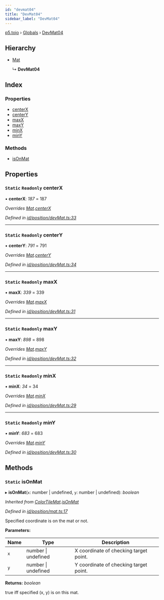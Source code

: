 ```yaml
---
id: "devmat04"
title: "DevMat04"
sidebar_label: "DevMat04"
---
```


[p5.toio](../index.md) › [Globals](../globals.md) › [DevMat04](devmat04.md)

## Hierarchy

* [Mat](mat.md)

  ↳ **DevMat04**

## Index

### Properties

* [centerX](devmat04.md#static-readonly-centerx)
* [centerY](devmat04.md#static-readonly-centery)
* [maxX](devmat04.md#static-readonly-maxx)
* [maxY](devmat04.md#static-readonly-maxy)
* [minX](devmat04.md#static-readonly-minx)
* [minY](devmat04.md#static-readonly-miny)

### Methods

* [isOnMat](devmat04.md#static-isonmat)

## Properties

### `Static` `Readonly` centerX

▪ **centerX**: *187* = 187

*Overrides [Mat](mat.md).[centerX](mat.md#static-protected-centerx)*

*Defined in [id/position/devMat.ts:33](https://github.com/tetunori/p5.toio/blob/0ed7381/src/id/position/devMat.ts#L33)*

___

### `Static` `Readonly` centerY

▪ **centerY**: *791* = 791

*Overrides [Mat](mat.md).[centerY](mat.md#static-protected-centery)*

*Defined in [id/position/devMat.ts:34](https://github.com/tetunori/p5.toio/blob/0ed7381/src/id/position/devMat.ts#L34)*

___

### `Static` `Readonly` maxX

▪ **maxX**: *339* = 339

*Overrides [Mat](mat.md).[maxX](mat.md#static-protected-maxx)*

*Defined in [id/position/devMat.ts:31](https://github.com/tetunori/p5.toio/blob/0ed7381/src/id/position/devMat.ts#L31)*

___

### `Static` `Readonly` maxY

▪ **maxY**: *898* = 898

*Overrides [Mat](mat.md).[maxY](mat.md#static-protected-maxy)*

*Defined in [id/position/devMat.ts:32](https://github.com/tetunori/p5.toio/blob/0ed7381/src/id/position/devMat.ts#L32)*

___

### `Static` `Readonly` minX

▪ **minX**: *34* = 34

*Overrides [Mat](mat.md).[minX](mat.md#static-protected-minx)*

*Defined in [id/position/devMat.ts:29](https://github.com/tetunori/p5.toio/blob/0ed7381/src/id/position/devMat.ts#L29)*

___

### `Static` `Readonly` minY

▪ **minY**: *683* = 683

*Overrides [Mat](mat.md).[minY](mat.md#static-protected-miny)*

*Defined in [id/position/devMat.ts:30](https://github.com/tetunori/p5.toio/blob/0ed7381/src/id/position/devMat.ts#L30)*

## Methods

### `Static` isOnMat

▸ **isOnMat**(`x`: number | undefined, `y`: number | undefined): *boolean*

*Inherited from [ColorTileMat](colortilemat.md).[isOnMat](colortilemat.md#static-isonmat)*

*Defined in [id/position/mat.ts:17](https://github.com/tetunori/p5.toio/blob/0ed7381/src/id/position/mat.ts#L17)*

Specified coordinate is on the mat or not.

**Parameters:**

Name | Type | Description |
------ | ------ | ------ |
`x` | number &#124; undefined | X coordinate of checking target point. |
`y` | number &#124; undefined | Y coordinate of checking target point.  |

**Returns:** *boolean*

true iff specified (x, y) is on this mat.
